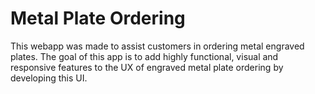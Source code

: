 # Metal Plate Ordering 

This webapp was made to assist customers in ordering metal engraved plates. The goal of this app is to add highly functional,
visual and responsive features to the UX of engraved metal plate ordering by developing this UI. 
